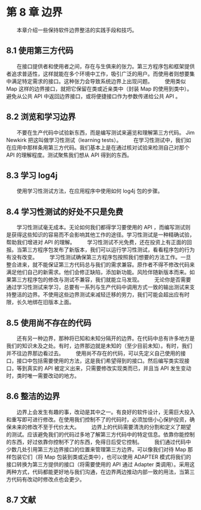 # 第 8 章 边界
　　本章介绍一些保持软件边界整洁的实践手段和技巧。

## 8.1 使用第三方代码
　　在接口提供者和使用者之间，存在与生俱来的张力。第三方程序包和框架提供者追求普适性，这样就能在多个环境中工作，吸引广泛的用户。而使用者则想要集中满足特定需求的接口。这种张力会导致系统边界上出现问题。
　　使用类似 Map 这样的边界接口，就把它保留在类或近亲类中（封装 Map 的使用到类中）。避免从公共 API 中返回边界接口，或将便捷接口作为参数传递给公共 API 。

## 8.2 浏览和学习边界
　　不要在生产代码中试验新东西，而是编写测试来遍览和理解第三方代码。 Jim Newkirk 把这叫做学习性测试（learning tests）。
　　在学习性测试中，我们如在应用中那样条用第三方代码。我们基本上是在通过核对试验来检测自己对那个 API 的理解程度。测试聚焦我们想从 API 得到的东西。

## 8.3 学习 log4j
　　使用学习性测试方法，在应用程序中使用如何 log4j 包的步骤。

## 8.4 学习性测试的好处不只是免费
　　学习性测试毫无成本。无论如何我们都得学习要使用的 API ，而编写测试则是获得这些知识的容易而不会影响其他工作的途径。学习性测试是一种精确试验，帮助我们增进对 API 的理解。
　　学习性测试不光免费，还在投资上有正面的回报。当第三方程序包发布了新版本，我们可以运行学习性测试，看看程序包的行为有没有改变。
　　学习性测试确保第三方程序包按照我们想要的方法工作。一旦整合进来，就不能保证第三方代码总与我们的需求兼容。原作者不得不修改代码来满足他们自己的新需求。他们会修正缺陷，添加新功能。风险伴随新版本而来。如果第三方程序包的修改与测试不兼容，我们就能立马发现。
　　无论你是否需要通过学习性测试来学习，总要有一系列与生产代码中调用方式一致的输出测试来支持整洁的边界。不使用这些边界测试来减轻迁移的劳力，我们可能会超出应有时限，长久地绑在旧版本上面。

## 8.5 使用尚不存在的代码
　　还有另一种边界，那种将已知和未知分隔开的边界。在代码中总有许多地方是我们的知识未及之处。有时，边界那边就是未知的（至少目前未知）。有时，我们并不往边界那边看过去。
　　使用尚不存在的代码，可以先定义自己使用的接口，接口中包括需要使用的方法，这是我们希望得到的接口。然后编写类实现接口，等到真实的 API 被定义出来，只需要修改实现类而已，并且当 API 发生变动时，类时唯一需要改动的地方。

## 8.6 整洁的边界
　　边界上会发生有趣的事，改动是其中之一。有良好的软件设计，无需巨大投入和重写即可进行修改。在使用我们控制不了的代码时，必须加倍小心保护投资，确保未来的修改不至于代价太大。
　　边界上的代码需要清洗的分割和定义了期望的测试。应该避免我们的代码过多地了解第三方代码中的特定信息。依靠你能控制的东西，好过依靠你控制不了的东西，免得日后受它控制。
　　我们通过代码中少数几处引用第三方边界接口的位置来管理第三方边界。可以像我们对待 Map 那样包装它们（将 Map 包装到类或近类中），也可以使用 ADAPTER 模式将我们的接口转换为第三方提供的接口（将需要使用的 API 通过 Adapter 类调用）。采用这两种方式，代码都能更好地与我们沟通，在边界两边推动内部一致的用法，当第三方代码有改动时修改点也会更少。

## 8.7 文献


